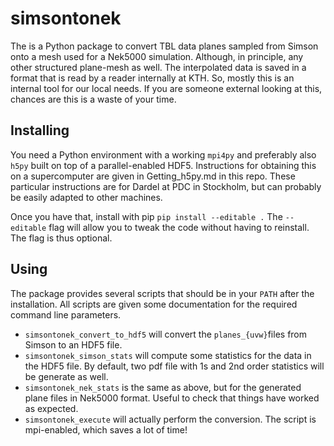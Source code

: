 # simsontonek

The is a Python package to convert TBL data planes sampled from Simson onto a mesh used for a Nek5000 simulation.
Although, in principle, any other structured plane-mesh as well.
The interpolated data is saved in a format that is read by a reader internally at KTH.
So, mostly this is an internal tool for our local needs.
If you are someone external looking at this, chances are this is a waste of your time.

## Installing
You need a Python environment with a working `mpi4py` and preferably also `h5py` built on top of a parallel-enabled HDF5.
Instructions for obtaining this on a supercomputer are given in Getting_h5py.md in this repo.
These particular instructions are for Dardel at PDC in Stockholm, but can probably be easily adapted to other machines.

Once you have that, install with pip
`pip install --editable .`
The `--editable` flag will allow you to tweak the code without having to reinstall.
The flag is thus optional.

## Using
The package provides several scripts that should be in your `PATH` after the installation.
All scripts are given some documentation for the required command line parameters.

* `simsontonek_convert_to_hdf5` will convert the `planes_{uvw}`files from Simson to an HDF5 file.
* `simsontonek_simson_stats` will compute some statistics for the data in the HDF5 file. By default, two pdf file with 1s and 2nd order statistics will be generate as well.
* `simsontonek_nek_stats` is the same as above, but for the generated plane files in Nek5000 format. Useful to check that things have worked as expected.
* `simsontonek_execute` will actually perform the conversion. The script is mpi-enabled, which saves a lot of time!

